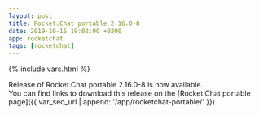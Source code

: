 ```yaml
---
layout: post
title: Rocket.Chat portable 2.16.0-8
date: 2019-10-15 19:02:00 +0200
app: rocketchat
tags: [rocketchat]
---
```

{% include vars.html %}

Release of Rocket.Chat portable 2.16.0-8 is now available.<br />
You can find links to download this release on the [Rocket.Chat portable page]({{ var_seo_url | append: '/app/rocketchat-portable/' }}).